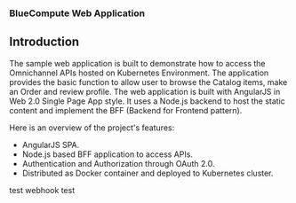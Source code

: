 ### BlueCompute Web Application 

## Introduction

The sample web application is built to demonstrate how to access the Omnichannel APIs hosted on Kubernetes Environment. The application provides the basic function to allow user to browse the Catalog items, make an Order and review profile. The web application is built with AngularJS in Web 2.0 Single Page App style. It uses a Node.js backend to host the static content and implement the BFF (Backend for Frontend pattern).

Here is an overview of the project's features:

- AngularJS SPA.
- Node.js based BFF application to access APIs.
- Authentication and Authorization through OAuth 2.0.
- Distributed as Docker container and deployed to Kubernetes cluster.


test webhook test
